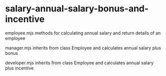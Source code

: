 # salary-annual-salary-bonus-and-incentive
employee.mjs
methods for calculating annual salary and return details of an employee

manager.mjs
inherits from class Employee and calculates annual salary plus bonus

developer.mjs
inherits from class Employee and calculates annual salary plus incentive
